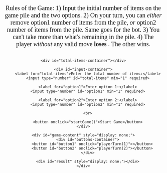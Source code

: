 <html lang="en">
<head>
    <meta charset="UTF-8">
    <meta name="viewport" content="width=device-width, initial-scale=1.0">
    <style>
        body {
            font-family: 'Georgia', serif;
            text-align: center;
            margin-top: 50px;
        }
        #game-container {
            display: flex;
            flex-direction: column;
            align-items: center;
        }
        #total-items-container {
            margin-top: 20px;
            font-size: 32px;
        }
        #buttons-container {
            margin-top: 20px;
        }
        button {
            padding: 15px 30px;
            font-size: 24px;
            margin: 0 15px;
            cursor: pointer;
        }
        #result {
            margin-top: 20px;
            font-size: 32px;
        }
        #input-container {
            margin-top: 40px;
            display: flex;
            flex-direction: column;
            align-items: center;
        }
        label {
            margin: 15px 0;
            font-size: 24px;
        }
        input {
            padding: 10px;
            font-size: 18px;
        }
    </style>
</head>
<body>

<div id="game-container">
    <p style="font-size: 20px;">
        Rules of the Game:
        1) Input the initial number of items on the game pile and the two options.
        2) On your turn, you can <i> either </i> remove option1 number of items from the pile, <i> or </i> option2 number of items from the pile. Same goes for the bot.
        3) You can't take more than what's remaining in the pile.
        4) The player <i> without </i> any valid move <b> loses </b>. The other wins.
    </p>
    
    <div id="total-items-container"></div>

    <div id="input-container">
        <label for="total-items">Enter the total number of items:</label>
        <input type="number" id="total-items" min="1" required>
        
        <label for="option1">Enter option 1:</label>
        <input type="number" id="option1" min="1" required>

        <label for="option2">Enter option 2:</label>
        <input type="number" id="option2" min="1" required>

        <br>

        <button onclick="startGame()">Start Game</button>
    </div>

    <div id="game-content" style="display: none;">
        <div id="buttons-container">
            <button id="button1" onclick="playerTurn(1)"></button>
            <button id="button2" onclick="playerTurn(2)"></button>
        </div>

        <div id="result" style="display: none;"></div>
    </div>
</div>

<script>
   	let totalItems;
    let option1;
    let option2;
    let playerTurnFlag;
    let botLastMove;

    function play(x, y, n) {
        let a = Math.min(x, y);
        let b = Math.max(x, y);
        
        let li = [];
        let status = "W";
        
        for (let i = 0; i < b; i++) {
            if (i % a === 0) {
                status = (status === "W") ? "L" : "W";
            }
            li.push((i === b - 1) ? "W" : status);
        }
        
        return (n < b) ? li[n] : ((play(x, y, n - x) === "L" || play(x, y, n - y) === "L") ? "W" : "L");
    }

    function startGame() {
        totalItems = parseInt(document.getElementById('total-items').value);
        option1 = parseInt(document.getElementById('option1').value);
        option2 = parseInt(document.getElementById('option2').value);

        if (option1 < 0 || option2 < 0 || totalItems < 0 || option1 > totalItems || option2 > totalItems) {
            alert("Invalid parameters. Game terminated.");
            return;
        }

        document.getElementById('input-container').style.display = 'none';
        document.getElementById('game-content').style.display = 'block';

        updateTotalItems();

        if (play(option1, option2, totalItems) === "L") {
            document.getElementById('result').innerText = "Okay, you go first!";
            playerTurnFlag = true;
        } else {
            const botChoice = play(option1, option2, totalItems - option1) === "L" ? option1 : option2;
            totalItems -= botChoice;

            updateTotalItems();

            document.getElementById('result').innerText = `Okay, I go first!\nI take ${botChoice} item(s). Items remaining: ${totalItems}`;
            document.getElementById('result').style.display = 'block';
            botLastMove = botChoice;
            playerTurnFlag = true;
        }

        document.getElementById('buttons-container').style.display = 'block';
        updateButtonLabels();
        checkValidMoves();
    }

    function updateTotalItems() {
        document.getElementById('total-items-container').innerText = `Items remaining: ${totalItems}`;
    }

    function updateButtonLabels() {
        document.getElementById('button1').innerText = option1;
        document.getElementById('button2').innerText = option2;
    }

    function playerTurn(playerChoice) {
        if (playerTurnFlag) {
            const choice = (playerChoice === 1) ? option1 : option2;

            totalItems -= choice;
            updateTotalItems();

            makeBotMove();
        }
    }

    function makeBotMove() {
        document.getElementById('buttons-container').style.display = 'none';
        document.getElementById('result').innerText = "The bot is thinking...";
        document.getElementById('result').style.display = 'block';

        setTimeout(() => {
            const botChoice = play(option1, option2, totalItems - option1) === "L" ? option1 : option2;
            totalItems -= botChoice;

            updateTotalItems();

            document.getElementById('result').innerText = `I take ${botChoice} item(s). Items remaining: ${totalItems}`;
            document.getElementById('result').style.display = 'block';
            botLastMove = botChoice;

            checkValidMoves();

            if (totalItems <= 0) {
                setTimeout(() => {
                    document.getElementById('result').innerText = `I take ${botLastMove} item(s). Items remaining: ${totalItems}\nYou have no valid moves! The bot won!`;
                    document.getElementById('result').style.display = 'block';
                }, 1000);
            } else {
                document.getElementById('buttons-container').style.display = 'block';
                disableButtonsIfNegative();
            }
        }, 1000);
    }

    function checkValidMoves() {
        if (totalItems <= Math.min(option1, option2)) {
            document.getElementById('button1').disabled = true;
            document.getElementById('button2').disabled = true;
            document.getElementById('result').innerText = `I take ${botLastMove} item(s). Items remaining: ${totalItems}\nYou have no valid moves! The bot won!`;
            document.getElementById('result').style.display = 'block';
            document.getElementById('buttons-container').style.display = 'none';
        }
    }

    function disableButtonsIfNegative() {
        document.getElementById('button1').disabled = totalItems - option1 < 0;
        document.getElementById('button2').disabled = totalItems - option2 < 0;
    }
</script>

</body>
</html>
